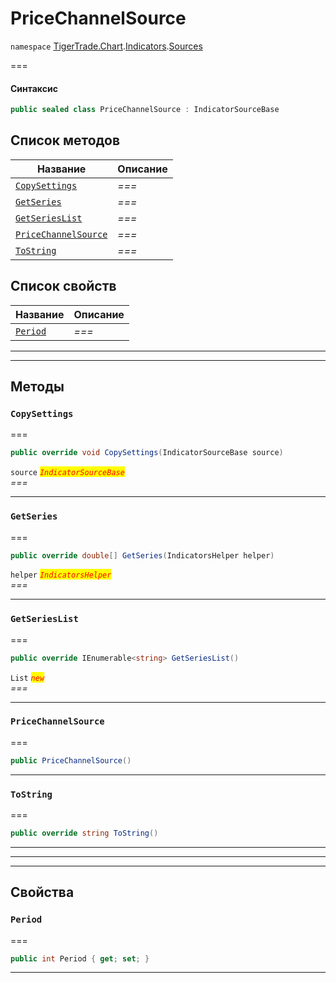 # PriceChannelSource

`namespace` [TigerTrade.Chart](../../../../).[Indicators](../).[Sources](./)

\===

#### Синтаксис

```csharp
public sealed class PriceChannelSource : IndicatorSourceBase
```

## Список методов

| Название                                                                   | Описание |
| -------------------------------------------------------------------------- | -------- |
| [`CopySettings`](pricechannelsource.cs.md#method-copysettings)             | _===_    |
| [`GetSeries`](pricechannelsource.cs.md#method-getseries)                   | _===_    |
| [`GetSeriesList`](pricechannelsource.cs.md#method-getserieslist)           | _===_    |
| [`PriceChannelSource`](pricechannelsource.cs.md#method-pricechannelsource) | _===_    |
| [`ToString`](pricechannelsource.cs.md#method-tostring)                     | _===_    |

## Список свойств

| Название                                             | Описание |
| ---------------------------------------------------- | -------- |
| [`Period`](pricechannelsource.cs.md#property-period) | _===_    |

***

***

## Методы

### `CopySettings` <a href="#method-copysettings" id="method-copysettings"></a>

\===

```csharp
public override void CopySettings(IndicatorSourceBase source)
```

`source` _<mark style="color:red;">`IndicatorSourceBase`</mark>_\
_===_

***

### `GetSeries` <a href="#method-getseries" id="method-getseries"></a>

\===

```csharp
public override double[] GetSeries(IndicatorsHelper helper)
```

`helper` _<mark style="color:red;">`IndicatorsHelper`</mark>_\
_===_

***

### `GetSeriesList` <a href="#method-getserieslist" id="method-getserieslist"></a>

\===

```csharp
public override IEnumerable<string> GetSeriesList()
```

`List` _<mark style="color:red;">`new`</mark>_\
_===_

***

### `PriceChannelSource` <a href="#method-pricechannelsource" id="method-pricechannelsource"></a>

\===

```csharp
public PriceChannelSource()
```

***

### `ToString` <a href="#method-tostring" id="method-tostring"></a>

\===

```csharp
public override string ToString()
```

***

***

***

## Свойства

### `Period` <a href="#property-period" id="property-period"></a>

\===

```csharp
public int Period { get; set; }
```

***
